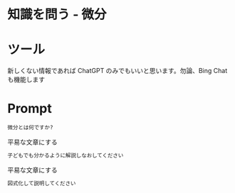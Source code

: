# 知識を問う - 微分

# ツール

新しくない情報であれば ChatGPT のみでもいいと思います。勿論、Bing Chat も機能します

# Prompt

```cmd
微分とは何ですか?
```

平易な文章にする
```cmd
子どもでも分かるように解説しなおしてください
```

平易な文章にする
```cmd
図式化して説明してください
```
